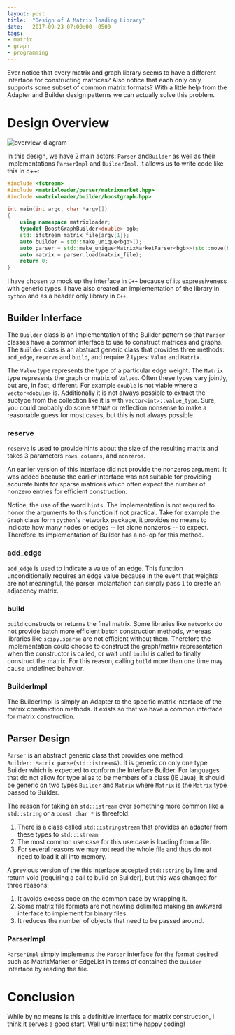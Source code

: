 ```yaml
---
layout: post
title:  "Design of A Matrix loading Library"
date:   2017-09-23 07:00:00 -0500
tags: 
- matrix
- graph
- programming
---
```


Ever notice that every matrix and graph library seems to have a different interface for constructing matrices?
Also notice that each only only supports some subset of common matrix formats?
With a little help from the Adapter and Builder design patterns we can actually solve this problem.

# Design Overview

![overview-diagram][overview]

In this design, we have 2 main actors: `Parser` and`Builder` as well as their implementations `ParserImpl` and  `BuilderImpl`.
It allows us to write code like this in c++:

```cpp
#include <fstream>
#include <matrixloader/parser/matrixmarket.hpp>
#include <matrixloader/builder/boostgraph.hpp>

int main(int argc, char *argv[])
{
	using namespace matrixloader;
	typedef BoostGraphBuilder<double> bgb;
	std::ifstream matrix_file{argv[1]};
	auto builder = std::make_unique<bgb>();
	auto parser = std::make_unique<MatrixMarketParser<bgb>>(std::move(builder));
	auto matrix = parser.load(matrix_file);
	return 0;
}
```


I have chosen to mock up the interface in `C++` because of its expressiveness with generic types.
I have also created an implementation of the library in `python` and as a header only library in `C++`.

## Builder Interface

The `Builder` class is an implementation of the Builder pattern so that `Parser` classes have a common interface to use to construct matrices and graphs.  The `Builder` class is an abstract generic class that provides three methods: `add_edge`, `reserve` and `build`, and require 2 types: `Value` and `Matrix`.

The `Value` type represents the type of a particular edge weight. The `Matrix` type represents the graph or matrix of `Values`.  Often these types vary jointly, but are, in fact, different.  For example `double` is not viable where a `vector<dobule>` is.   Additionally it is not always possible to extract the subtype from the collection like it is with `vector<int>::value_type`.  Sure, you could probably do some `SFINAE` or reflection nonsense to make a reasonable guess for most cases, but this is not always possible.

### reserve

`reserve` is used to provide hints about the size of the resulting matrix and takes 3 parameters `rows`, `columns`, and `nonzeros`.

An earlier version of this interface did not provide the nonzeros argument.  It was added because the earlier interface was not suitable for providing accurate hints for sparse matrices which often expect the number of nonzero entries for efficient construction.

Notice, the use of the word `hints`.  The implementation is not required to honor the arguments to this function if not practical.  Take for example the `Graph` class form `python`'s networkx package, it provides no means to indicate how many nodes or edges -- let alone nonzeros -- to expect.  Therefore its implementation of Builder has a no-op for this method.


### add_edge

`add_edge` is used to indicate a value of an edge.   This function unconditionally requires an edge value because in the event that weights are not meaningful, the parser implantation can simply pass `1` to create an adjacency matrix.

### build

`build` constructs or returns the final matrix.  Some libraries like `networkx` do not provide batch more efficient batch construction methods, whereas libraries like `scipy.sparse` are not efficient without them.  Therefore the implementation could choose to construct the graph/matrix representation when the constructor is called, or wait until `build` is called to finally construct the matrix.  For this reason, calling `build` more than one time may cause undefined behavior.

### BuilderImpl

The BuilderImpl is simply an Adapter to the specific matrix interface of the matrix construction methods.  It exists so that we have a common interface for matrix construction.

## Parser Design

`Parser` is an abstract generic class that provides one method `Builder::Matrix parse(std::istream&)`.  It is generic on only one type Builder which is expected to conform the Interface Builder.  For languages that do not allow for type alias to be members of a class (IE Java), It should be generic on two types `Builder` and `Matrix` where `Matrix` is the `Matrix` type passed to Builder.

The reason for taking an `std::istream` over something more common like a `std::string` or a `const char *` is threefold: 

1. There is a class called `std::istringstream` that provides an adapter from these types to `std::istream`
2. The most common use case for this use case is loading from a file.
3. For several reasons we may not read the whole file and thus do not need to load it all into memory.

A previous version of the this interface accepted `std::string` by line and return void (requiring a call to build on Builder), but this was changed for three reasons:

1. It avoids excess code on the common case by wrapping it.
2. Some matrix file formats are not newline delimited making an awkward interface to implement for binary files.
3. It reduces the number of objects that need to be passed around.

### ParserImpl

`ParserImpl` simply implements the `Parser` interface for the format desired such as MatrixMarket or EdgeList in terms of contained the `Builder` interface by reading the file.

# Conclusion

While by no means is this a definitive interface for matrix construction, I think it serves a good start.  Well until next time happy coding!



[overview]: {{site.url}}/static/posts/matrixbuilder/overview.png


